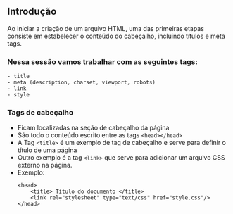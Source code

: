 ## Introdução

Ao iniciar a criação de um arquivo HTML, uma das primeiras etapas consiste em estabelecer o conteúdo do cabeçalho, incluindo títulos e meta tags.

### Nessa sessão vamos trabalhar com as seguintes tags:
    - title
    - meta (description, charset, viewport, robots)
    - link 
    - style

### Tags de cabeçalho

- Ficam localizadas na seção de cabeçalho da página 
- São todo o conteúdo escrito entre as tags ```<head></head>```
- A Tag ```<title>``` é um exemplo de tag de cabeçalho e serve para definir o título de uma página
- Outro exemplo é a tag ```<link>``` que serve para adicionar um arquivo CSS externo na página.
- Exemplo:
    ```
    <head>
        <title> Título do documento </title>
        <link rel="stylesheet" type="text/css" href="style.css"/>
    </head>

    ```
